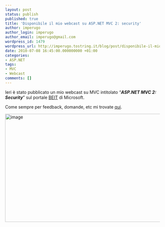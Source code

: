 ```yaml
---
layout: post
status: publish
published: true
title: 'Disponibile il mio webcast su ASP.NET MVC 2: security'
author: imperugo
author_login: imperugo
author_email: imperugo@gmail.com
wordpress_id: 1479
wordpress_url: http://imperugo.tostring.it/blog/post/disponibile-il-mio-webcast-su-asp.net-mvc-2-security/
date: 2010-07-08 16:45:00.000000000 +01:00
categories:
- ASP.NET
tags:
- MVC
- Webcast
comments: []
---
```

<p>
	Ieri &egrave; stato pubblicato un mio webcast su MVC intitolato &ldquo;<strong><em>ASP.NET MVC 2: Security</em></strong>&rdquo; sul portale <a href="http://www.microsoft.com/italy/beit/Default.aspx">BEIT</a> di Microsoft.</p>
<p>
	Come sempre per feedback, domande, etc mi trovate <a href="http://tostring.it/Contacts">qui</a>.</p>
<p>
	<a href="http://www.microsoft.com/italy/beit/Generic.aspx?video=ec69a15a-27ba-432c-8445-a698731c7825" rel="nofollow" target="_blank" title="Webcast ASP.NET MVC 2: security"><img alt="image" border="0" class="wlDisabledImage" height="352" src="http://tostring.it/UserFiles/imperugo/image_3.png" style="border-bottom: 0px; border-left: 0px; display: inline; border-top: 0px; border-right: 0px" title="image" width="565" /></a></p>
